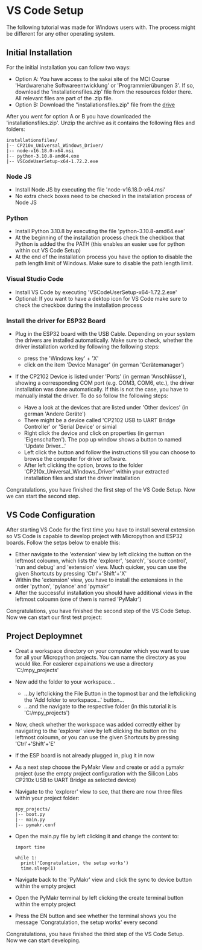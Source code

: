 # VS Code Setup

The following tutorial was made for Windows users with. The process might be different for any other operating system.

## Initial Installation

For the initial installation you can follow two ways:
- Option A: You have access to the sakai site of the MCI Course 'Hardwarenahe Softwareentwicklung' or 'Programmierübungen 3'. If so, download the 'installationsfiles.zip' file from the resources folder there. All relevant files are part of the .zip file.
- Option B: Download the "installationsfiles.zip" file from the [drive](https://drive.google.com/drive/folders/1Us2nApnVqCk2eESj3GP7jM6fATm70s_C?usp=sharing)

After you went for option A or B you have downloaded the 'installationsfiles.zip'. Unzip the archive as it contains the following files and folders:
  ```
  installationsfiles/
  |-- CP210x_Universal_Windows_Driver/
  |-- node-v16.18.0-x64.msi
  |-- python-3.10.8-amd64.exe
  |-- VSCodeUserSetup-x64-1.72.2.exe
  ```


### Node JS

- Install Node JS by executing the file 'node-v16.18.0-x64.msi'
- No extra check boxes need to be checked in the installation process of Node JS

### Python

- Install Python 3.10.8 by executing the file 'python-3.10.8-amd64.exe'
- At the beginning of the installation process check the checkbox that Python is added the the PATH (this enables an easier use for python within out VS Code Setup)
- At the end of the installation process you have the option to disable the path length limit of Windows. Make sure to disable the path length limit.

### Visual Studio Code

- Install VS Code by executing 'VSCodeUserSetup-x64-1.72.2.exe'
- Optional: If you want to have a dektop icon for VS Code make sure to check the checkbox during the installation process

### Install the driver for ESP32 Board

- Plug in the ESP32 board with the USB Cable. Depending on your system the drivers are installed automatically. Make sure to check, whether the driver installation worked by following the following steps:
	-  press the 'Windows key' + 'X'
	-  click on the item 'Device Manager' (in german 'Gerätemanager')

- If the CP2102 Device is listed under 'Ports' (in german 'Anschlüsse'), showing a corresponding COM port (e.g. COM3, COM6, etc.), the driver installation was done automatically. If this is not the case, you have to manually instal the driver. To do so follow the following steps:
	-  Have a look at the devices that are listed under 'Other devices' (in german 'Andere Geräte')
	-  There might be a device called 'CP2102 USB to UART Bridge Controller' or 'Serial Device' or simial
	-  Right click the device and click on properties (in german 'Eigenschaften'). The pop up window shows a button to named 'Update Driver...'
	-  Left click the button and follow the instructions till you can choose to browse the computer for driver software.
	-  After left clicking the option, brows to the folder 'CP210x_Universal_Windows_Driver' within your extracted installation files and start the driver installation

Congratulations, you have finished the first step of the VS Code Setup. Now we can start the second step.


## VS Code Configuration

After starting VS Code for the first time you have to install several extension so VS Code is capable to develop project with Micropython and ESP32 boards. Follow the setps below to enable this:
- Either navigate to the 'extension' view by left clicking the button on the leftmost coloumn, which lists the 'explorer', 'search', 'source control', 'run and debug' and 'extension' view. Much quicker, you can use the given Shortcuts by pressing 'Ctrl'+'Shift'+'X'
- Within the 'extension' view, you have to install the extensions in the order 'python', 'pylance' and 'pymakr'
- After the successful installation you should have additional views in the leftmost coloumn (one of them is named 'PyMakr')

Congratulations, you have finished the second step of the VS Code Setup. Now we can start our first test project:

## Project Deploymnet
- Creat a workspace directory on your computer which you want to use for all your Micropython projects. You can name the directory as you would like. For easierer expainations we use a directory 'C:/mpy_projects'
- Now add the folder to your workspace...
	- ...by leftclicking the File Button in the topmost bar and the leftclicking the 'Add folder to workspace...' button...
	- ...and the navigate to the respective folder (in this tutorial it is 'C:/mpy_projects')
- Now, check whether the workspace was added correctly either by navigating to the 'explorer' view by left clicking the button on the leftmost coloumn, or you can use the given Shortcuts by pressing 'Ctrl'+'Shift'+'E'
- If the ESP board is not already plugged in, plug it in now
- As a next step choose the PyMakr View and create or add a pymakr project (use the empty project configuration with the Silicon Labs CP210x USB to UART Bridge as selected device)
- Navigate to the 'explorer' view to see, that there are now three files within your project folder:
  ```
  mpy_projects/
  |-- boot.py
  |-- main.py
  |-- pymakr.conf
  ```
  
- Open the main.py file by left clicking it and change the content to:

  ```
  import time

  while 1:
    print('Congratulation, the setup works')
    time.sleep(1)
  ```

- Navigate back to the 'PyMakr' view and click the sync to device button within the empty project
- Open the PyMakr terminal by left clicking the create terminal button within the empty project
- Press the EN button and see whether the terminal shows you the message 'Congratulation, the setup works' every second

Congratulations, you have finished the third step of the VS Code Setup. Now we can start developing.
